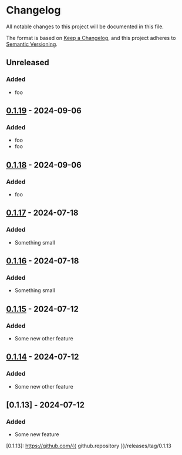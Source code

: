 # Changelog
All notable changes to this project will be documented in this file.

The format is based on [Keep a Changelog](https://keepachangelog.com/en/1.0.0/), and this project adheres to [Semantic Versioning](https://semver.org/spec/v2.0.0.html).

## Unreleased
### Added
- foo

## [0.1.19] - 2024-09-06
### Added
- foo
- foo

## [0.1.18] - 2024-09-06
### Added
- foo

## [0.1.17] - 2024-07-18
### Added
- Something small

## [0.1.16] - 2024-07-18
### Added
- Something small

## [0.1.15] - 2024-07-12
### Added
- Some new other feature

## [0.1.14] - 2024-07-12
### Added
- Some new other feature

## [0.1.13] - 2024-07-12
### Added
- Some new feature

[0.1.19]: https://github.com/milliams/clifton-test/releases/tag/0.1.19
[0.1.18]: https://github.com/milliams/clifton-test/releases/tag/0.1.18
[0.1.17]: https://github.com/milliams/clifton-test/releases/tag/0.1.17
[0.1.16]: https://github.com/milliams/clifton-test/releases/tag/0.1.16
[0.1.15]: https://github.com/milliams/clifton-test/releases/tag/0.1.15
[0.1.14]: https://github.com/milliams/clifton-test/releases/tag/0.1.14
[0.1.13]: https://github.com/{{ github.repository }}/releases/tag/0.1.13
